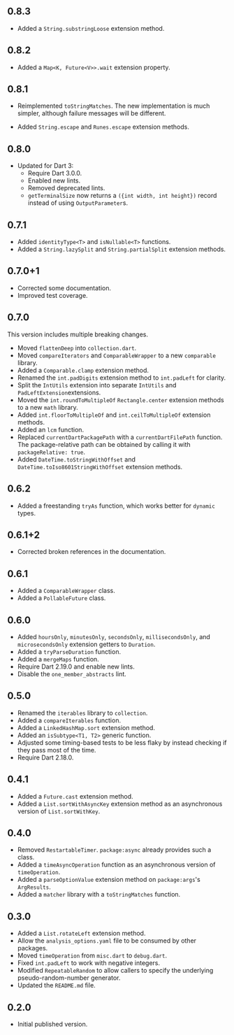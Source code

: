 ## 0.8.3

* Added a `String.substringLoose` extension method.

## 0.8.2

* Added a `Map<K, Future<V>>.wait` extension property.

## 0.8.1

* Reimplemented `toStringMatches`.  The new implementation is much simpler,
  although failure messages will be different.

* Added `String.escape` and `Runes.escape` extension methods.

## 0.8.0

* Updated for Dart 3:
  * Require Dart 3.0.0.
  * Enabled new lints.
  * Removed deprecated lints.
  * `getTerminalSize` now returns a `({int width, int height})` record instead
    of using `OutputParameter`s.

## 0.7.1

* Added `identityType<T>` and `isNullable<T>` functions.
* Added a `String.lazySplit` and `String.partialSplit` extension methods.

## 0.7.0+1

* Corrected some documentation.
* Improved test coverage.

## 0.7.0

This version includes multiple breaking changes.

* Moved `flattenDeep` into `collection.dart`.
* Moved `compareIterators` and `ComparableWrapper` to a new `comparable`
  library.
* Added a `Comparable.clamp` extension method.
* Renamed the `int.padDigits` extension method to `int.padLeft` for clarity.
* Split the `IntUtils` extension into separate `IntUtils` and
  `PadLeftExtension`extensions.
* Moved the `int.roundToMultipleOf` `Rectangle.center` extension methods to a
  new `math` library.
* Added `int.floorToMultipleOf` and `int.ceilToMultipleOf` extension methods.
* Added an `lcm` function.
* Replaced `currentDartPackagePath` with a `currentDartFilePath` function.
  The package-relative path can be obtained by calling it with
  `packageRelative: true`.
* Added `DateTime.toStringWithOffset` and `DateTime.toIso8601StringWithOffset`
  extension methods.

## 0.6.2

* Added a freestanding `tryAs` function, which works better for `dynamic`
  types.

## 0.6.1+2

* Corrected broken references in the documentation.

## 0.6.1

* Added a `ComparableWrapper` class.
* Added a `PollableFuture` class.

## 0.6.0

* Added `hoursOnly`, `minutesOnly`, `secondsOnly`, `millisecondsOnly`, and
  `microsecondsOnly` extension getters to `Duration`.
* Added a `tryParseDuration` function.
* Added a `mergeMaps` function.
* Require Dart 2.19.0 and enable new lints.
* Disable the `one_member_abstracts` lint.

## 0.5.0

* Renamed the `iterables` library to `collection`.
* Added a `compareIterables` function.
* Added a `LinkedHashMap.sort` extension method.
* Added an `isSubtype<T1, T2>` generic function.
* Adjusted some timing-based tests to be less flaky by instead checking if they
  pass most of the time.
* Require Dart 2.18.0.

## 0.4.1

* Added a `Future.cast` extension method.
* Added a `List.sortWithAsyncKey` extension method as an asynchronous version of
 `List.sortWithKey`.

## 0.4.0

* Removed `RestartableTimer`. `package:async` already provides such a class.
* Added a `timeAsyncOperation` function as an asynchronous version of
  `timeOperation`.
* Added a `parseOptionValue` extension method on `package:args`'s `ArgResults`.
* Added a `matcher` library with a `toStringMatches` function.

## 0.3.0

* Added a `List.rotateLeft` extension method.
* Allow the `analysis_options.yaml` file to be consumed by other packages.
* Moved `timeOperation` from `misc.dart` to `debug.dart`.
* Fixed `int.padLeft` to work with negative integers.
* Modified `RepeatableRandom` to allow callers to specify the underlying
  pseudo-random-number generator.
* Updated the `README.md` file.

## 0.2.0

* Initial published version.
